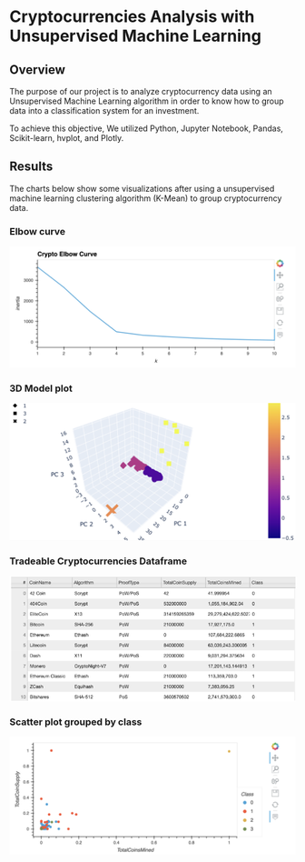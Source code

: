 # Cryptocurrencies Analysis with Unsupervised Machine Learning

## Overview

The purpose of our project is to analyze cryptocurrency data using an Unsupervised Machine Learning algorithm in order to know how to group data into a classification system for an investment.

To achieve this objective, We utilized Python, Jupyter Notebook, Pandas, Scikit-learn, hvplot, and Plotly.

## Results

The charts below show some visualizations after using a unsupervised machine learning clustering algorithm (K-Mean) to group cryptocurrency data.

### Elbow curve
![Alt text](/Resources/elbow_curve.png "imagen1")

### 3D Model  plot
![Alt text](/Resources/3d_model.png "imagen2")

### Tradeable Cryptocurrencies Dataframe
![Alt text](/Resources/table.png "imagen3")

### Scatter plot grouped by class
![Alt text](/Resources/scatterplot.png "imagen4")
